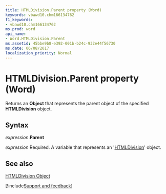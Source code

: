 ```yaml
---
title: HTMLDivision.Parent property (Word)
keywords: vbawd10.chm166134762
f1_keywords:
- vbawd10.chm166134762
ms.prod: word
api_name:
- Word.HTMLDivision.Parent
ms.assetid: 45bbe9b8-e392-001b-b24c-932e44f56730
ms.date: 06/08/2017
localization_priority: Normal
---
```



# HTMLDivision.Parent property (Word)

Returns an  **Object** that represents the parent object of the specified **HTMLDivision** object.


## Syntax

_expression_.**Parent**

_expression_ Required. A variable that represents an '[HTMLDivision](Word.HTMLDivision.md)' object.


## See also


[HTMLDivision Object](Word.HTMLDivision.md)

[!include[Support and feedback](~/includes/feedback-boilerplate.md)]